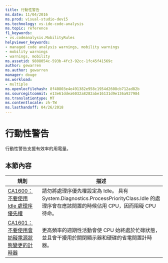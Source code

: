 ```yaml
---
title: 行動性警告
ms.date: 11/04/2016
ms.prod: visual-studio-dev15
ms.technology: vs-ide-code-analysis
ms.topic: reference
f1_keywords:
- vs.codeanalysis.MobilityRules
helpviewer_keywords:
- managed code analysis warnings, mobility warnings
- mobility warnings
- warnings, mobility
ms.assetid: 9808054c-593b-4fc3-92cc-1fc45f41569c
author: gewarren
ms.author: gewarren
manager: douge
ms.workload:
- multiple
ms.openlocfilehash: 8f40803e4e491382e958c1954d2608cb712ad82b
ms.sourcegitcommit: e13e61ddea6032a8282abe16131d9e136a927984
ms.translationtype: MT
ms.contentlocale: zh-TW
ms.lasthandoff: 04/26/2018
---
```

# <a name="mobility-warnings"></a>行動性警告
行動性警告支援有效率的用電量。

## <a name="in-this-section"></a>本節內容

|規則|描述|
|----------|-----------------|
|[CA1600：不要使用 Idle 處理序優先權](../code-quality/ca1600-do-not-use-idle-process-priority.md)|請勿將處理序優先權設定為 Idle。 具有 System.Diagnostics.ProcessPriorityClass.Idle 的處理序會在應該閒置的時候佔用 CPU，因而阻礙 CPU 待命。|
|[CA1601：不要使用會妨礙電源狀態變更的計時器](../code-quality/ca1601-do-not-use-timers-that-prevent-power-state-changes.md)|更高頻率的週期性活動會使 CPU 始終處於忙碌狀態，並且會干擾用於關閉顯示器和硬碟的省電閒置計時器。|